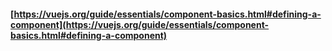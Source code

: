 #### [https://vuejs.org/guide/essentials/component-basics.html#defining-a-component](https://vuejs.org/guide/essentials/component-basics.html#defining-a-component)
